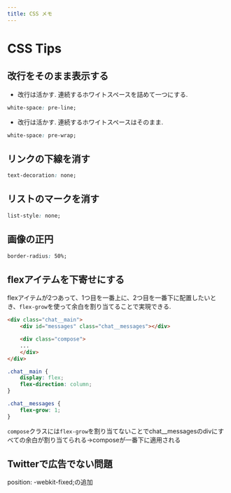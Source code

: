 ```yaml
---
title: CSS メモ
---
```


# CSS Tips

## 改行をそのまま表示する

- 改行は活かす.  連続するホワイトスペースを詰めて一つにする.

```css
white-space: pre-line;
```
- 改行は活かす.  連続するホワイトスペースはそのまま.

```css
white-space: pre-wrap;
```

## リンクの下線を消す

```css
text-decoration: none;
```

## リストのマークを消す

```css
list-style: none;
```

## 画像の正円

```css
border-radius: 50%;
```

## flexアイテムを下寄せにする
flexアイテムが2つあって、1つ目を一番上に、2つ目を一番下に配置したいとき、`flex-grow`を使って余白を割り当てることで実現できる.  

```html 
<div class="chat__main">
    <div id="messages" class="chat__messages"></div>

    <div class="compose">
    ...
    </div>
</div>
```

```css
.chat__main {
    display: flex;
    flex-direction: column;
}

.chat__messages {
    flex-grow: 1;
}
```
`compose`クラスには`flex-grow`を割り当てないことでchat__messagesのdivにすべての余白が割り当てられる→composeが一番下に適用される

## Twitterで広告でない問題

position: -webkit-fixed;の追加

